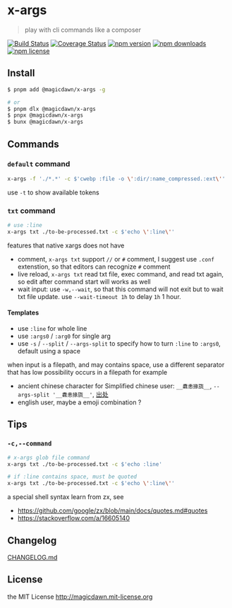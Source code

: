 # x-args

> play with cli commands like a composer

[![Build Status](https://img.shields.io/travis/magicdawn/x-args.svg?style=flat-square)](https://travis-ci.org/magicdawn/x-args)
[![Coverage Status](https://img.shields.io/codecov/c/github/magicdawn/x-args.svg?style=flat-square)](https://codecov.io/gh/magicdawn/x-args)
[![npm version](https://img.shields.io/npm/v/@magicdawn/x-args.svg?style=flat-square)](https://www.npmjs.com/package/@magicdawn/x-args)
[![npm downloads](https://img.shields.io/npm/dm/@magicdawn/x-args.svg?style=flat-square)](https://www.npmjs.com/package/@magicdawn/x-args)
[![npm license](https://img.shields.io/npm/l/@magicdawn/x-args.svg?style=flat-square)](http://magicdawn.mit-license.org)

## Install

```sh
$ pnpm add @magicdawn/x-args -g

# or
$ pnpm dlx @magicdawn/x-args
$ pnpx @magicdawn/x-args
$ bunx @magicdawn/x-args
```

## Commands

### `default` command

```sh
x-args -f './*.*' -c $'cwebp :file -o \':dir/:name_compressed.:ext\''
```

use `-t` to show available tokens

### `txt` command

```sh
# use :line
x-args txt ./to-be-processed.txt -c $'echo \':line\''
```

features that native xargs does not have

- comment, `x-args txt` support `//` or `#` comment, I suggest use `.conf` extenstion, so that editors can recognize `#` comment
- live reload, `x-args txt` read txt file, exec command, and read txt again, so edit after command start will works as well
- wait input: use `-w,--wait`, so that this command will not exit but to wait txt file update. use `--wait-timeout 1h` to delay `1h` 1 hour.

#### Templates

- use `:line` for whole line
- use `:args0` / `:arg0` for single arg
- use `-s` / `--split` / `--args-split` to specify how to turn `:line` to `:args0`, default using a space

when input is a filepath, and may contains space, use a different separator that has low possibility occurs in a filepath
for example

- ancient chinese character for Simplified chinese user: `__纛恚掾旒__`, `--args-split '__纛恚掾旒__'`, [出处](https://mp.weixin.qq.com/s?__biz=MjM5ODI2MTQxOQ==&mid=2653658340&idx=1&sn=32eb7031cdb585eb216ba1490f0629cd&chksm=bd125b208a65d2368daa60d158e9fc12b2997b2324a1d3938727aef3f5f4cecdd7529ea8c6b0&scene=27)
- english user, maybe a emoji combination ?

## Tips

### `-c,--command`

```bash
# x-args glob file command
x-args txt ./to-be-processed.txt -c $'echo :line'

# if :line contains space, must be quoted
x-args txt ./to-be-processed.txt -c $'echo \':line\''
```

a special shell syntax learn from zx, see

- https://github.com/google/zx/blob/main/docs/quotes.md#quotes
- https://stackoverflow.com/a/16605140

## Changelog

[CHANGELOG.md](CHANGELOG.md)

## License

the MIT License http://magicdawn.mit-license.org
